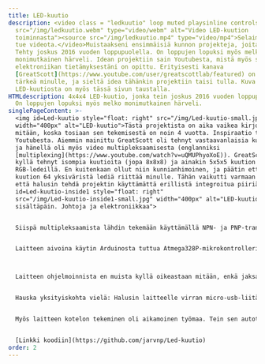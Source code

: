 ```yaml
---
title: LED-kuutio
description: <video class = "ledkuutio" loop muted playsinline controls><source
  src="/img/ledkuutio.webm" type="video/webm" alt="Video LED-kuution
  toiminnasta"><source src="/img/ledkuutio.mp4" type="video/mp4">Selaimesi ei
  tue videota.</video>Muistaakseni ensimmäisiä kunnon projekteja, joita tein.
  Tehty joskus 2016 vuoden loppupuolella. On loppujen lopuksi myös melko
  monimutkainen härveli. Idean projektiin sain Youtubesta, mistä myös suuri osa
  elektroniikan tietämyksestäni on opittu. Erityisesti kanava
  [GreatScott](https://www.youtube.com/user/greatscottlab/featured) on ollut
  tärkeä minulle, ja sieltä idea tähänkin projektiin taisi tulla. Kuva
  LED-kuutiosta on myös tässä sivun taustalla.
HTMLdescription: 4x4x4 LED-kuutio, jonka tein joskus 2016 vuoden loppupuolella.
  On loppujen lopuksi myös melko monimutkainen härveli.
singlePageContent: >-
  <img id=Led-kuutio style="float: right" src="/img/Led-kuutio-small.jpg"
  width="400px" alt="LED-kuutio">Tästä projektista on aika vaikea kirjoittaa
  mitään, koska tosiaan sen tekemisestä on noin 4 vuotta. Inspiraatio tuli
  Youtubesta. Aiemmin mainittu GreatScott oli tehnyt vastaavanlaisia kuutioita,
  ja hänellä oli myös video multipleksaamisesta (englanniksi
  [multiplexing](https://www.youtube.com/watch?v=uQMUPhyoXoE)). GreatScott oli
  kyllä tehnyt isompia kuutioita (jopa 8x8x8) ja ainakin 5x5x5 kuution
  RGB-ledeillä. En kuitenkaan ollut niin kunnianhimoinen, ja päätin että 4x4x4
  kuution 64 yksiväristä lediä riittää minulle. Tähän vaikutti varmaan myös se,
  että halusin tehdä projektin käyttämättä erillistä integroitua piiriä. <img
  id=Led-kuutio-inside1 style="float: right"
  src="/img/Led-kuutio-inside1-small.jpg" width="400px" alt="LED-kuutio
  sisältäpäin. Johtoja ja elektroniikkaa">


  Siispä multipleksaamista lähdin tekemään käyttämällä NPN- ja PNP-transistoreja. (Muistaakseni 2N2222 ja 2N2907. En näitä muistaakseni tähän tarkoitukseen varsinaisesti ostanut. Ostin vain Ebaysta jotain mitä halvalla sai, kun aloitin elektroniikkaharrastukseni.) Valitettavasti minulla ei ole tallella minkäänlaista piirikaaviota projektista. Avasin kuution ja tutkin vähän sen sisälmyksiä, ja sen sekä muistini perusteella taisin toteuttaa multipleksaamisen suurin piirtein niin, että erikseen voidaan jokaisen 4x4x4-kuution kerroksiin kytkeä anodeille +5V PNP-transistorilla. <img id=Led-kuutio-inside2 src="/img/Led-kuutio-inside2-small.jpg" width="400px" style="float: left" alt="LED-kuution elektroniikkaa: Atmega328p, resistoreja, transistoreja ja muita komponentteja">Tähän kuluu siis 4 mikrokontrollerin digitaalista ulostuloa. Jokaisessa kerroksessa on 4x4 = 16 lediä, ja näitä sitten multipleksataan NPN-transistoreilla riveittäin. Siis jokaista lediä kohti on transistori. Neljällä mikrokontrollerin ulostulolla voidaan kytkeä erikseen jokaisen rivin transistorit päälle. Sitten toisella neljällä ulostulolla jokaista saraketta voidaan hallita. Yhteensä siis koko kuutiossa mikrokontrollerin pinejä tarvitaan 12. Asia on toivottavasti selkeä. Tein nopeasti ja huvin vuoksi myös jonkinlaisen kaavion, joka ehkä selventää asiaa. En siis ihan täysin tarkasti muista teinkö kytkennät juuri kuten kuvassa, mutta ainakin suurin piirtein niin. Jossain välissä kytkennässä on tietenkin myös ledien virtaa rajoittavat resistorit. <img src="/img/Led-kuutio-circuit.png" width="600px" style="float: right" alt="LED-kuution multipleksauksen virtapiiri">


  Laitteen aivoina käytin Arduinosta tuttua Atmega328P-mikrokontrolleria. Ohjeen siihen, miten laitetta käytetään ilman Arduino-alustaa, löysin tietenkin myös GreatScott-kanavalta. Muistan ajatelleeni, miten hyvä tuuri minulla oli, kun sain multipleksauksen tehtyä 12 digitaalisella ulostulolla, koska luulin että Atmega328p:ssä on 12 digitaalista ulostuloa. Joskus myöhemmin minulle selvisi, että analogisia sisääntuloja voi käyttää myös kuten kaikkia muitakin pinejä. LED-kuutiossa käytin 12 ledien vaatiman ulostulon lisäksi nappia, mutta kytkin sen analogiseen sisääntuloon ja luulin että sitä piniä ei voisi käyttää digitaalisena sisääntulona. No, eipä tuo haitannut, homma toimii.



  Laitteen ohjelmoinnista en muista kyllä oikeastaan mitään, enkä jaksa enää kauheasti perehtyä ohjelman toimintaperiaatteeseen. Ohjelmoin laitteeseen muutaman erilaisen "valoshow'n", joiden välillä voi vaihdella napin avulla. Laite on toiminut ainakin tähän mennessä, vaikka en varmaankaan ole optimoinut muistinkäyttöä tai muutenkaan tehnyt ohjelmaa kovin järkevästi. Tiedän, että laitteessa on ainakin yksi ongelma: nappi ei joskus toimi kunnolla. Siis joskus sitä painamalla ei tapahdu mitään ja joskus laite rekisteröi painalluksia useampia, vaikka nappia painaisi vain kerran. Ongelma olisi varmastikin helppo korjata, mutta en sitä 4 vuotta sitten tainnut osata/jaksaa korjata, enkä enää rupea tekemään muutoksia vanhaan laitteeseen.


  Hauska yksityiskohta vielä: Halusin laitteelle virran micro-usb-liitännästä, jotta kännykän laturia voisi käyttää virtalähteenä. En kuitenkaan silloin omistanut micro-usb-palikkaa, johon olisi saanut kolvattua helposti johtoja. Kotoa löytyi jokin vanha kännykkä, josta revin micro-usb-liitännän irti ja sain jotenkin kolvattua johdot kiinni oikeisiin paikkoihin ja sain sitten virran siitä.


  Myös laitteen kotelon tekeminen oli aikamoinen työmaa. Tein sen autotallista löytyneestä liian paksusta puulevystä. Tämän takia laite on aika painava.


  [Linkki koodiin](https://github.com/jarvnp/Led-kuutio)
order: 2
---
```

